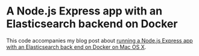 # A Node.js Express app with an Elasticsearch backend on Docker

This code accompanies my blog post about 
[running a Node.js Express app with an Elasticsearch back end on Docker on Mac OS X](http://www.andrekolell.de/blog/running-nodejs-express-app-with-elasticsearch-on-docker-on-mac).
 